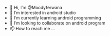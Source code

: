 - 👋 Hi, I’m @Moodyferwana
- 👀 I’m interested in android studio
- 🌱 I’m currently learning android programming
- 💞️ I’m looking to collaborate on android program
- 📫 How to reach me ...

<!---
Moodyferwana/Moodyferwana is a ✨ special ✨ repository because its `README.md` (this file) appears on your GitHub profile.
You can click the Preview link to take a look at your changes.
--->
